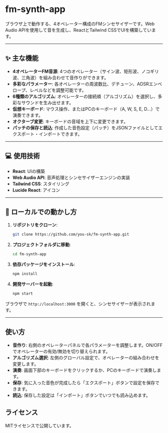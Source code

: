 # fm-synth-app

ブラウザ上で動作する、4オペレーター構成のFMシンセサイザーです。Web Audio APIを使用して音を生成し、ReactとTailwind CSSでUIを構築しています。

-----

## ✨ 主な機能

* **4オペレーターFM音源**: 4つのオペレーター（サイン波、矩形波、ノコギリ波、三角波）を組み合わせて音作りができます。
* **多彩なパラメーター**: 各オペレーターの周波数比、デチューン、ADSRエンベロープ、レベルなどを調整可能です。
* **6種類のアルゴリズム**: オペレーターの接続順（アルゴリズム）を選択し、多彩なサウンドを生み出せます。
* **仮想キーボード**: マウス操作、またはPCのキーボード（A, W, S, E, D...）で演奏できます。
* **オクターブ変更**: キーボードの音域を上下に変更できます。
* **パッチの保存と読込**: 作成した音色設定（パッチ）をJSONファイルとしてエクスポート・インポートできます。

-----

## 💻 使用技術

* **React**: UIの構築
* **Web Audio API**: 音声処理とシンセサイザーエンジンの実装
* **Tailwind CSS**: スタイリング
* **Lucide React**: アイコン

-----

## 🚀 ローカルでの動かし方

1.  **リポジトリをクローン**:

    ```bash
    git clone https://github.com/you-sk/fm-synth-app.git
    ```

2.  **プロジェクトフォルダに移動**:

    ```bash
    cd fm-synth-app
    ```

3.  **依存パッケージをインストール**:

    ```bash
    npm install
    ```

4.  **開発サーバーを起動**:

    ```bash
    npm start
    ```

ブラウザで `http://localhost:3000` を開くと、シンセサイザーが表示されます。

-----

## 使い方

* **音作り**: 右側のオペレーターパネルで各パラメーターを調整します。ON/OFFでオペレーターの有効/無効を切り替えられます。
* **アルゴリズム選択**: 左側のグローバル設定で、オペレーターの組み合わせを変更します。
* **演奏**: 画面下部のキーボードをクリックするか、PCのキーボードで演奏します。
* **保存**: 気に入った音色が完成したら「エクスポート」ボタンで設定を保存できます。
* **読込**: 保存した設定は「インポート」ボタンでいつでも読み込めます。

## ライセンス

MITライセンスで公開しています。
